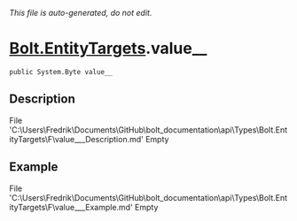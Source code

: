 *This file is auto-generated, do not edit.*

# [Bolt.EntityTargets](Types/Bolt.EntityTargets.md).value__
`public System.Byte value__`
## Description
File 'C:\Users\Fredrik\Documents\GitHub\bolt_documentation\api\Types\Bolt.EntityTargets\F\value___Description.md' Empty
## Example
File 'C:\Users\Fredrik\Documents\GitHub\bolt_documentation\api\Types\Bolt.EntityTargets\F\value___Example.md' Empty
